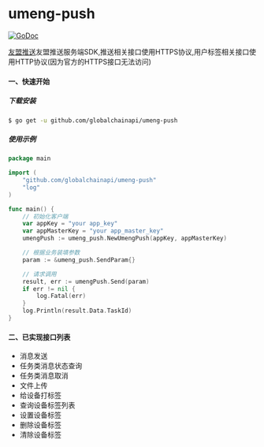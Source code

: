 # umeng-push

[![GoDoc](https://godoc.org/github.com/huangfuhui/umeng-push?status.svg)](https://godoc.org/github.com/huangfuhui/umeng-push)

<a href="https://developer.umeng.com/docs/66632/detail/68343">友盟推送</a>友盟推送服务端SDK,推送相关接口使用HTTPS协议,用户标签相关接口使用HTTP协议(因为官方的HTTPS接口无法访问)

#### 一、快速开始

##### 下载安装
```bash
$ go get -u github.com/globalchainapi/umeng-push
```

##### 使用示例
```go
package main

import (
	"github.com/globalchainapi/umeng-push"
	"log"
)

func main() {
	// 初始化客户端
	var appKey = "your app_key"
	var appMasterKey = "your app_master_key"
	umengPush := umeng_push.NewUmengPush(appKey, appMasterKey)

	// 根据业务装填参数
	param := &umeng_push.SendParam{}

	// 请求调用
	result, err := umengPush.Send(param)
	if err != nil {
		log.Fatal(err)
	}
	log.Println(result.Data.TaskId)
}
```

#### 二、已实现接口列表
- 消息发送
- 任务类消息状态查询
- 任务类消息取消
- 文件上传
- 给设备打标签
- 查询设备标签列表
- 设置设备标签
- 删除设备标签
- 清除设备标签
